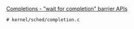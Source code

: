 [Completions - "wait for completion" barrier APIs](linux/Documentation/scheduler/completion.rst)

```
# kernel/sched/completion.c
```

